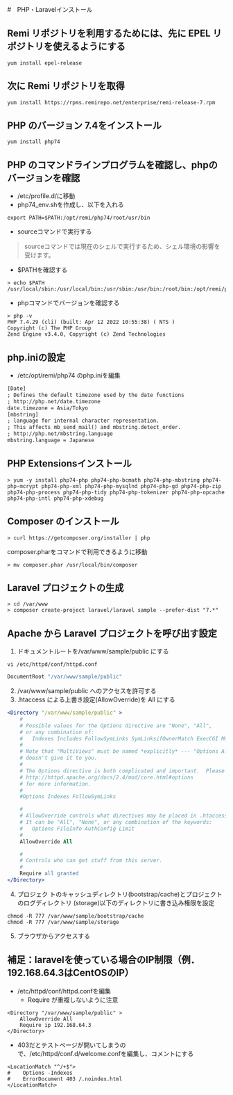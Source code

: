 #　PHP・Laravelインストール
## Remi リポジトリを利用するためには、先に EPEL リポジトリを使えるようにする
```
yum install epel-release
```
## 次に Remi リポジトリを取得
```
yum install https://rpms.remirepo.net/enterprise/remi-release-7.rpm
```
## PHP のバージョン 7.4をインストール
```
yum install php74
```
## PHP のコマンドラインプログラムを確認し、phpのバージョンを確認
- /etc/profile.d/に移動
- php74_env.shを作成し、以下を入れる
```
export PATH=$PATH:/opt/remi/php74/root/usr/bin
```
- sourceコマンドで実行する
> sourceコマンドでは現在のシェルで実行するため、シェル環境の影響を受けます。
- $PATHを確認する
```
> echo $PATH
/usr/local/sbin:/usr/local/bin:/usr/sbin:/usr/bin:/root/bin:/opt/remi/php74/root/usr/bin
```
- phpコマンドでバージョンを確認する
```
> php -v
PHP 7.4.29 (cli) (built: Apr 12 2022 10:55:38) ( NTS )
Copyright (c) The PHP Group
Zend Engine v3.4.0, Copyright (c) Zend Technologies
```
## php.iniの設定
- /etc/opt/remi/php74 のphp.iniを編集
```Apache
[Date]
; Defines the default timezone used by the date functions
; http://php.net/date.timezone
date.timezone = Asia/Tokyo
[mbstring]
; language for internal character representation.
; This affects mb_send_mail() and mbstring.detect_order.
; http://php.net/mbstring.language
mbstring.language = Japanese
```
## PHP Extensionsインストール
```
> yum -y install php74-php php74-php-bcmath php74-php-mbstring php74-php-mcrypt php74-php-xml php74-php-mysqlnd php74-php-gd php74-php-zip php74-php-process php74-php-tidy php74-php-tokenizer php74-php-opcache php74-php-intl php74-php-xdebug
```
## Composer のインストール
```
> curl https://getcomposer.org/installer | php
```
composer.pharをコマンドで利用できるように移動
```
> mv composer.phar /usr/local/bin/composer
```
## Laravel プロジェクトの生成
```
> cd /var/www
> composer create-project laravel/laravel sample --prefer-dist "7.*"
```
## Apache から Laravel プロジェクトを呼び出す設定
1. ドキュメントルートを/var/www/sample/public にする
```
vi /etc/httpd/conf/httpd.conf
```
```Apache
DocumentRoot "/var/www/sample/public"
```
2. /var/www/sample/public へのアクセスを許可する
3. .htaccess による上書き設定(AllowOverride)を All にする
``` Apache
<Directory "/var/www/sample/public" >
    #
    # Possible values for the Options directive are "None", "All",
    # or any combination of:
    #   Indexes Includes FollowSymLinks SymLinksifOwnerMatch ExecCGI MultiViews
    #
    # Note that "MultiViews" must be named *explicitly* --- "Options All"
    # doesn't give it to you.
    #
    # The Options directive is both complicated and important.  Please see
    # http://httpd.apache.org/docs/2.4/mod/core.html#options
    # for more information.
    #
    #Options Indexes FollowSymLinks

    #
    # AllowOverride controls what directives may be placed in .htaccess files.
    # It can be "All", "None", or any combination of the keywords:
    #   Options FileInfo AuthConfig Limit
    #
    AllowOverride All

    #
    # Controls who can get stuff from this server.
    #
    Require all granted
</Directory>

```
4. プロジェク トのキャッシュディレクトリ(bootstrap/cache)とプロジェクトのログディレクトリ (storage)以下のディレクトリに書き込み権限を設定
```
chmod -R 777 /var/www/sample/bootstrap/cache
chmod -R 777 /var/www/sample/storage
```
5. ブラウザからアクセスする

## 補足：laravelを使っている場合のIP制限（例．192.168.64.3はCentOSのIP）
- /etc/httpd/conf/httpd.confを編集
  - Require が重複しないように注意
```
<Directory "/var/www/sample/public" >
    AllowOverride All
    Require ip 192.168.64.3
</Directory>
```
- 403だとテストページが開いてしまうので、/etc/httpd/conf.d/welcome.confを編集し、コメントにする
```
<LocationMatch "^/+$">
#    Options -Indexes
#    ErrorDocument 403 /.noindex.html
</LocationMatch>
```

